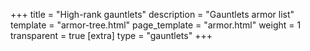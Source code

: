 +++
title = "High-rank gauntlets"
description = "Gauntlets armor list"
template = "armor-tree.html"
page_template = "armor.html"
weight = 1
transparent = true
[extra]
type = "gauntlets"
+++
